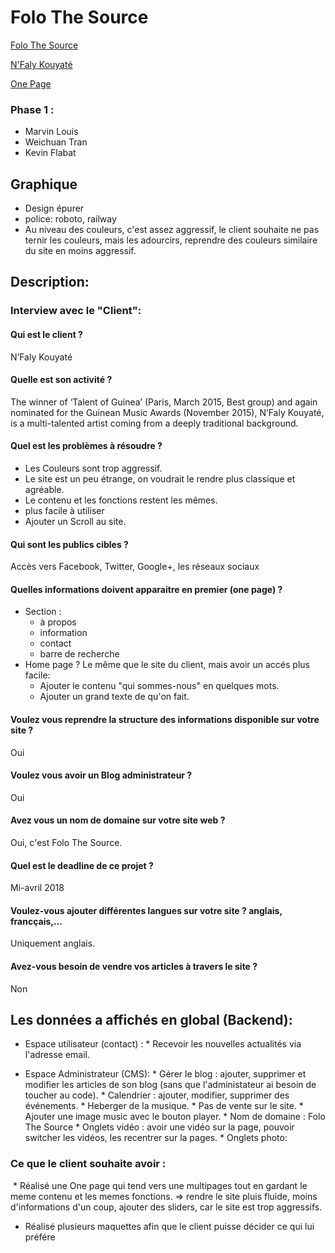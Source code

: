 # Folo The Source


<a href="http://folothesource.com/"> Folo The Source </a>


<a href="https://folothesource.com/nfalykouyate/"> N'Faly Kouyaté </a>


<a href="https://weichuan888.github.io/Projet-OnePage/"> One Page </a>

### Phase 1 :

* Marvin Louis 
* Weichuan Tran 
* Kevin Flabat

## Graphique 

   * Design épurer 
   * police: roboto, railway
   * Au niveau des couleurs, c'est assez aggressif, le client souhaite ne pas ternir les couleurs, mais les adourcirs, reprendre des couleurs similaire du site en moins aggressif.


## Description:

### Interview avec le "Client":

#### Qui est le client ?

N’Faly Kouyaté

#### Quelle est son activité ?

The winner of ‘Talent of Guinea’ (Paris, March 2015, Best group) and again nominated for the Guinean Music Awards (November 2015), N’Faly Kouyaté, is a multi-talented artist coming from a deeply traditional background.

#### Quel est les problèmes à résoudre ?

  * Les Couleurs sont trop aggressif.
  * Le site est un peu étrange, on voudrait le rendre plus classique et agréable.
  * Le contenu et les fonctions restent les mêmes.
  * plus facile à utiliser
  * Ajouter un Scroll au site.

#### Qui sont les publics cibles ? 

Accès vers Facebook, Twitter, Google+, les réseaux sociaux

#### Quelles informations doivent apparaitre en premier (one page) ?
   * Section :
        * à propos
        * information
        * contact
        * barre de recherche
   * Home page ? Le même que le site du client, mais avoir un accés plus facile: 
        * Ajouter le contenu "qui sommes-nous" en quelques mots.
        * Ajouter un grand texte de qu'on fait.

#### Voulez vous reprendre la structure des informations disponible sur votre site ?

Oui

#### Voulez vous avoir un Blog administrateur ?

Oui 

#### Avez vous un nom de domaine sur votre site web ?

Oui, c'est Folo The Source.

#### Quel est le deadline de ce projet ?

Mi-avril 2018

#### Voulez-vous ajouter différentes langues sur votre site ? anglais, francçais,...

Uniquement anglais.

#### Avez-vous besoin de vendre vos articles à travers le site ?

Non 


## Les données a affichés en global (Backend):
    
   * Espace utilisateur (contact) : 
         * Recevoir les nouvelles actualités via l'adresse email.
    
   * Espace Administrateur (CMS):
         * Gérer le blog : ajouter, supprimer et modifier les articles de son blog (sans que l'administateur ai besoin de toucher au code).
         * Calendrier : ajouter, modifier, supprimer des événements.
         * Heberger de la musique.
         * Pas de vente sur le site.
         * Ajouter une image music avec le bouton player.
         * Nom de domaine : Folo The Source
         * Onglets vidéo : avoir une vidéo sur la page, pouvoir switcher les vidéos, les recentrer sur la pages.
         * Onglets photo: 
        
  
  ### Ce que le client souhaite avoir :
  
  * Réalisé une One page qui tend vers une multipages tout en gardant le meme contenu et les memes fonctions.
  => rendre le site pluis fluide, moins d'informations d'un coup, ajouter des sliders, car le site est trop aggressifs.
  * Réalisé plusieurs maquettes afin que le client puisse décider ce qui lui préfére
  
 



